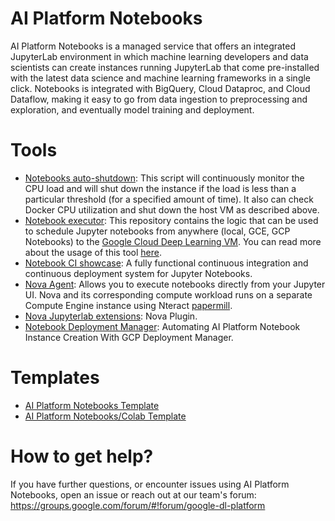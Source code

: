 # AI Platform Notebooks

AI Platform Notebooks is a managed service that offers an integrated JupyterLab environment in which machine learning 
developers and data scientists can create instances running JupyterLab that come pre-installed with the latest data 
science and machine learning frameworks in a single click. Notebooks is integrated with BigQuery, Cloud Dataproc, and 
Cloud Dataflow, making it easy to go from data ingestion to preprocessing and exploration, and eventually model training 
and deployment.

# Tools

- [Notebooks auto-shutdown](tools/auto-shutdown): This script will
  continuously monitor the CPU load and will shut down the instance if
  the load is less than a particular threshold (for a specified amount
  of time). It also can check Docker CPU utilization and shut down the host VM
  as described above.
- [Notebook executor](tools/gcp-notebook-executor): 
This repository contains the logic that can be used to schedule Jupyter notebooks from anywhere (local, GCE, GCP Notebooks) to the [Google Cloud Deep Learning VM](https://cloud.google.com/deep-learning-vm/). You can read more about the usage of this tool [here](https://blog.kovalevskyi.com/gcp-notebook-executor-v0-1-2-8e37abd6fae1).
- [Notebook CI showcase](tools/notebooks-ci-showcase):
A fully functional continuous integration and continuous deployment system for Jupyter Notebooks.
- [Nova Agent](tools/nova-agents): Allows you to execute notebooks directly from your Jupyter UI. Nova and its corresponding compute 
workload runs on a separate Compute Engine instance using Nteract [papermill](https://github.com/nteract/papermill).
- [Nova Jupyterlab extensions](tools/nova-jupyterlab-extensions): Nova Plugin.
- [Notebook Deployment Manager](tools/deployment-manager): Automating AI Platform Notebook Instance Creation With GCP Deployment Manager.

# Templates

- [AI Platform Notebooks Template](templates/ai_platform_notebooks_template.ipynb)
- [AI Platform Notebooks/Colab Template](templates/ai_platform_notebooks_template_hybrid.ipynb)

# How to get help?

If you have further questions, or encounter issues using AI Platform Notebooks, 
open an issue or reach out at our team's forum: https://groups.google.com/forum/#!forum/google-dl-platform

